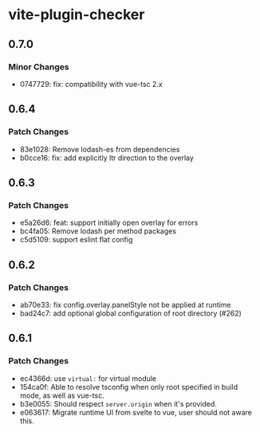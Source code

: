# vite-plugin-checker

## 0.7.0

### Minor Changes

- 0747729: fix: compatibility with vue-tsc 2.x

## 0.6.4

### Patch Changes

- 83e1028: Remove lodash-es from dependencies
- b0cce16: fix: add explicitly ltr direction to the overlay

## 0.6.3

### Patch Changes

- e5a26d6: feat: support initially open overlay for errors
- bc4fa05: Remove lodash per method packages
- c5d5109: support eslint flat config

## 0.6.2

### Patch Changes

- ab70e33: fix config.overlay.panelStyle not be applied at runtime
- bad24c7: add optional global configuration of root directory (#262)

## 0.6.1

### Patch Changes

- ec4366d: use `virtual:` for virtual module
- 154ca0f: Able to resolve tsconfig when only root specified in build mode, as well as vue-tsc.
- b3e0055: Should respect `server.origin` when it's provided.
- e063617: Migrate runtime UI from svelte to vue, user should not aware this.
